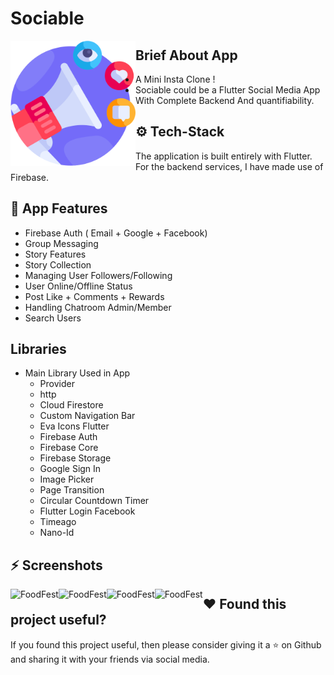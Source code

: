 # Sociable

<img align="left"  height="200px" width="200px" alt="ToDo"  src="https://github.com/Dev-Adnani/sociable-app/blob/main/assets/icons/appicon.png"/>

##  Brief About App

- A Mini Insta Clone !
-  Sociable could be a Flutter Social Media App With Complete Backend And quantifiability.


## ⚙️ Tech-Stack
The application is built entirely with Flutter. For the backend services, I have made use of Firebase.


## 💫 App Features
 
- Firebase Auth ( Email + Google + Facebook)
- Group Messaging
- Story Features
- Story Collection 
- Managing User Followers/Following
- User Online/Offline Status
- Post Like + Comments + Rewards
- Handling Chatroom Admin/Member
- Search Users

## Libraries

- Main Library Used in App 
    - Provider
    - http
    - Cloud Firestore
    - Custom Navigation Bar
    - Eva Icons Flutter
    - Firebase Auth
    - Firebase Core
    - Firebase Storage
    - Google Sign In
    - Image Picker
    - Page Transition
    - Circular Countdown Timer
    - Flutter Login Facebook
    - Timeago
    - Nano-Id


## :zap: Screenshots

  <img align="left" alt="FoodFest"  src="https://i.imgur.com/dD4CZHo.png">
  <img align="left" alt="FoodFest"  src="https://i.imgur.com/Ntf7xGr.png">
  <img align="left" alt="FoodFest"  src="https://i.imgur.com/hlTd4hl.png">
  <img align="left" alt="FoodFest"  src="https://i.imgur.com/e5SA1cS.png">


## :heart: Found this project useful?

If you found this project useful, then please consider giving it a :star: on Github and sharing it with your friends via social media.
